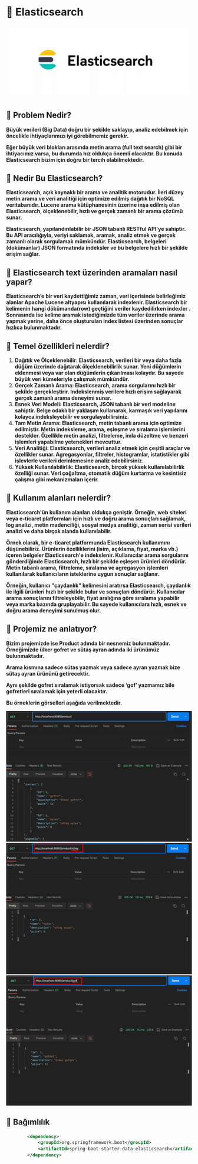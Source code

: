 # :triangular_flag_on_post: Elasticsearch

![](/images/logo.png)

## 🎯 Problem Nedir?

**Büyük verileri (Big Data) doğru bir şekilde saklayıp, analiz edebilmek için öncelikle ihtiyaçlarımızı iyi görebilmemiz gerekir.**

**Eğer büyük veri blokları arasında metin arama (full text search) gibi bir ihtiyacımız varsa, bu durumda hız oldukça önemli olacaktır. Bu konuda Elasticsearch bizim için doğru bir tercih olabilmektedir.**

## 🎯 Nedir Bu Elasticsearch?

**Elasticsearch, açık kaynaklı bir arama ve analitik motorudur. İleri düzey metin arama ve veri analitiği için optimize edilmiş dağıtık bir NoSQL veritabanıdır. Lucene arama kütüphanesinin üzerine inşa edilmiş olan Elasticsearch, ölçeklenebilir, hızlı ve gerçek zamanlı bir arama çözümü sunar.**

**Elasticsearch, yapılandırılabilir bir JSON tabanlı RESTful API'ye sahiptir. Bu API aracılığıyla, veriyi saklamak, aramak, analiz etmek ve gerçek zamanlı olarak sorgulamak mümkündür. Elasticsearch, belgeleri (dokümanlar) JSON formatında indeksler ve bu belgelere hızlı bir şekilde erişim sağlar.**

## 🎯 **Elasticsearch text üzerinden aramaları nasıl yapar?**

**Elasticsearch’e bir veri kaydettiğimiz zaman, veri içerisinde belirleğimiz alanlar Apache Lucene altyapısı kullanılarak indexlenir. Elasticsearch bir kelimenin hangi dökümanda(row) geçtiğini veriler kaydedilirken indexler . Sonrasında ise kelime aramak istediğimizde tüm veriler üzerinde arama yapmak yerine, daha önce oluşturulan index listesi üzerinden sonuçlar hızlıca bulunmaktadır.**

## 🎯 Temel özellikleri nelerdir?

1. **Dağıtık ve Ölçeklenebilir: Elasticsearch, verileri bir veya daha fazla düğüm üzerinde dağıtarak ölçeklenebilirlik sunar. Yeni düğümlerin eklenmesi veya var olan düğümlerin çıkarılması kolaydır. Bu sayede büyük veri kümeleriyle çalışmak mümkündür.**
2. **Gerçek Zamanlı Arama: Elasticsearch, arama sorgularını hızlı bir şekilde gerçekleştirir. İndekslenmiş verilere hızlı erişim sağlayarak gerçek zamanlı arama deneyimi sunar.**
3. **Esnek Veri Modeli: Elasticsearch, JSON tabanlı bir veri modeline sahiptir. Belge odaklı bir yaklaşım kullanarak, karmaşık veri yapılarını kolayca indeksleyebilir ve sorgulayabilirsiniz.**
4. **Tam Metin Arama: Elasticsearch, metin tabanlı arama için optimize edilmiştir. Metin indeksleme, arama, eşleşme ve sıralama işlemlerini destekler. Özellikle metin analizi, filtreleme, imla düzeltme ve benzeri işlemleri yapabilme yetenekleri mevcuttur.**
5. **Veri Analitiği: Elasticsearch, verileri analiz etmek için çeşitli araçlar ve özellikler sunar. Agregasyonlar, filtreler, histogramlar, istatistikler gibi işlevlerle verileri derinlemesine analiz edebilirsiniz.**
6. **Yüksek Kullanılabilirlik: Elasticsearch, birçok yüksek kullanılabilirlik özelliği sunar. Veri çoğaltma, otomatik düğüm kurtarma ve kesintisiz çalışma gibi mekanizmaları içerir.**

## 🎯 Kullanım alanları nelerdir?

**Elasticsearch'ün kullanım alanları oldukça geniştir. Örneğin, web siteleri veya e-ticaret platformları için hızlı ve doğru arama sonuçları sağlamak, log analizi, metin madenciliği, sosyal medya analitiği, zaman serisi verileri analizi ve daha birçok alanda kullanılabilir.**

**Örnek olarak, bir e-ticaret platformunda Elasticsearch kullanımını düşünebiliriz. Ürünlerin özelliklerini (isim, açıklama, fiyat, marka vb.) içeren belgeler Elasticsearch'e indekslenir. Kullanıcılar arama sorgularını gönderdiğinde Elasticsearch, hızlı bir şekilde eşleşen ürünleri döndürür. Metin tabanlı arama, filtreleme, sıralama ve agregasyon işlemleri kullanılarak kullanıcıların isteklerine uygun sonuçlar sağlanır.**

**Örneğin, kullanıcı "çaydanlık" kelimesini aratırsa Elasticsearch, çaydanlık ile ilgili ürünleri hızlı bir şekilde bulur ve sonuçları döndürür. Kullanıcılar arama sonuçlarını filtreleyebilir, fiyat aralığına göre sıralama yapabilir veya marka bazında gruplayabilir. Bu sayede kullanıcılara hızlı, esnek ve doğru arama deneyimi sunulmuş olur.**

## 🎯 Projemiz ne anlatıyor?

**Bizim projemizde ise Product adında bir nesnemiz bulunmaktadır. Örneğimizde ülker gofret ve sütaş ayran adında iki ürünümüz bulunmaktadır.**

**Arama kısmına sadece sütaş yazmak veya sadece ayran yazmak bize sütaş ayran ürününü getirecektir.**

**Aynı şekilde gofret sıralamak istiyorsak sadece ‘gof’ yazmamız bile gofretleri sıralamak için yeterli olacaktır.**

**Bu örneklerin görselleri aşağıda verilmektedir.**

![](/images/elastic1.png)
![](/images/elastic2.png)
![](/images/elastic3.png)

## :pushpin: Bağımlılık
```xml
        <dependency>
            <groupId>org.springframework.boot</groupId>
            <artifactId>spring-boot-starter-data-elasticsearch</artifactId>
        </dependency>
```
